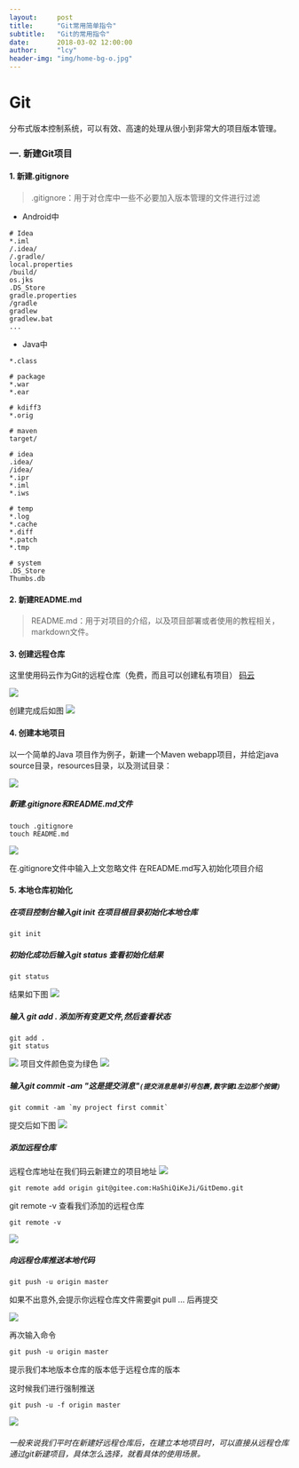 ```yaml
---
layout:     post
title:      "Git常用简单指令"
subtitle:   "Git的常用指令"
date:       2018-03-02 12:00:00
author:     "lcy"
header-img: "img/home-bg-o.jpg"
---
```


# Git
分布式版本控制系统，可以有效、高速的处理从很小到非常大的项目版本管理。
### 一. 新建Git项目
#### 1. 新建.gitignore
>.gitignore：用于对仓库中一些不必要加入版本管理的文件进行过滤

* Android中

```
# Idea
*.iml
/.idea/
/.gradle/
local.properties
/build/
os.jks
.DS_Store
gradle.properties
/gradle
gradlew
gradlew.bat
...
```

* Java中

```
*.class

# package
*.war
*.ear

# kdiff3
*.orig

# maven
target/

# idea
.idea/
/idea/
*.ipr
*.iml
*.iws

# temp
*.log
*.cache
*.diff
*.patch
*.tmp

# system
.DS_Store
Thumbs.db
```


#### 2. 新建README.md
>README.md：用于对项目的介绍，以及项目部署或者使用的教程相关，markdown文件。

#### 3. 创建远程仓库
这里使用码云作为Git的远程仓库（免费，而且可以创建私有项目）
[码云 ](https://gitee.com/)

![](img/in-post/git_project_created.png)

创建完成后如图
![](img/in-post/git-project-init.png)

#### 4. 创建本地项目
以一个简单的Java 项目作为例子，新建一个Maven webapp项目，并给定java source目录，resources目录，以及测试目录：

![](img/in-post/git-project-local-1.png)

##### 新建.gitignore和README.md文件

```
touch .gitignore
touch README.md
```
![](img/in-post/git-project-local-2.png)

   在.gitignore文件中输入上文忽略文件
   在README.md写入初始化项目介绍
#### 5. 本地仓库初始化
##### 在项目控制台输入git init 在项目根目录初始化本地仓库

```
git init
```
##### 初始化成功后输入git status 查看初始化结果

```
git status
```
结果如下图
![](img/in-post/git-project-local-3.png)

##### 输入 git add . 添加所有变更文件,然后查看状态

```
git add .
git status
```
![](img/in-post/git-project-local-4.png)
项目文件颜色变为绿色
![](img/in-post/git-project-local-5.png)

##### 输入git commit -am "这是提交消息"`(提交消息是单引号包裹,数字键1左边那个按键)`

```
git commit -am `my project first commit`
```
提交后如下图
![](img/in-post/git-project-local-6.png)

##### 添加远程仓库
远程仓库地址在我们码云新建立的项目地址
![](img/in-post/git-project-local-6.png)

```
git remote add origin git@gitee.com:HaShiQiKeJi/GitDemo.git
```

git remote -v 查看我们添加的远程仓库

```
git remote -v
```
![](img/in-post/git-project-local-7.png)

##### 向远程仓库推送本地代码

```
git push -u origin master
```
如果不出意外,会提示你远程仓库文件需要git pull ... 后再提交

![](img/in-post/git-project-local-8.png)


再次输入命令

```
git push -u origin master
```
提示我们本地版本仓库的版本低于远程仓库的版本

这时候我们进行强制推送

```
git push -u -f origin master
```

![](img/in-post/git-project-local-9.png)


###### 一般来说我们平时在新建好远程仓库后，在建立本地项目时，可以直接从远程仓库通过git新建项目，具体怎么选择，就看具体的使用场景。

